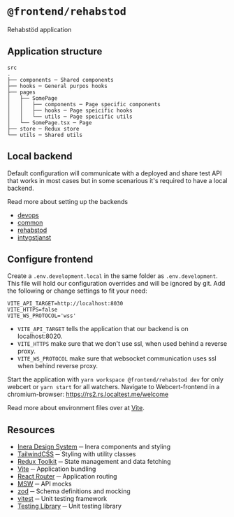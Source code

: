 # `@frontend/rehabstod`

Rehabstöd application

## Application structure

```
src
.
├── components ─ Shared components
├── hooks ─ General purpos hooks
├── pages
│   ├── SomePage
│   │   ├── components ─ Page specific components
│   │   ├── hooks ─ Page speicific hooks
│   │   └── utils ─ Page speicific utils
│   └── SomePage.tsx ─ Page
├── store ─ Redux store
└── utils ─ Shared utils
```

## Local backend

Default configuration will communicate with a deployed and share test API that works in most cases but in some scenarious it's required to have a local backend.

Read more about setting up the backends

- [devops](https://github.com/sklintyg/devops)
- [common](https://github.com/sklintyg/common)
- [rehabstod](https://github.com/sklintyg/rehabstod)
- [intygstjanst](https://github.com/sklintyg/intygstjanst)

## Configure frontend

Create a `.env.development.local` in the same folder as `.env.development`. This file will hold our configuration overrides and will be ignored by git. Add the following or change settings to fit your need:

```
VITE_API_TARGET=http://localhost:8030
VITE_HTTPS=false
VITE_WS_PROTOCOL='wss'
```

- `VITE_API_TARGET` tells the application that our backend is on localhost:8020.
- `VITE_HTTPS` make sure that we don't use ssl, when used behind a reverse proxy.
- `VITE_WS_PROTOCOL` make sure that websocket communication uses ssl when behind reverse proxy.

Start the application with `yarn workspace @frontend/rehabstod dev` for only webcert or `yarn start` for all watchers. Navigate to Webcert-frontend in a chromium-browser: https://rs2.rs.localtest.me/welcome

Read more about environment files over at [Vite](https://vitejs.dev/guide/env-and-mode.html#env-files).

## Resources

- [Inera Design System](https://design.inera.se/) ─ Inera components and styling
- [TailwindCSS](https://tailwindcss.com/) ─ Styling with utility classes
- [Redux Toolkit](https://redux-toolkit.js.org/) ─ State management and data fetching
- [Vite](https://vitejs.dev/) ─ Application bundling
- [React Router](https://reactrouter.com/en/main) ─ Application routing
- [MSW](https://mswjs.io/) ─ API mocks
- [zod](https://zod.dev/) ─ Schema definitions and mocking
- [vitest](https://vitest.dev/) ─ Unit testing framework
- [Testing Library](https://testing-library.com/) ─ Unit testing library
